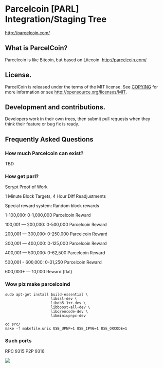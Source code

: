 # Parcelcoin [PARL] Integration/Staging Tree
http://parcelcoin.com/

## What is ParcelCoin? 
Parcelcoin is like Bitcoin, but based on Litecoin.
http://parcelcoin.com/

## License.
ParcelCoin is released under the terms of the MIT license. See [COPYING](COPYING)
for more information or see http://opensource.org/licenses/MIT.

## Development and contributions.
Developers work in their own trees, then submit pull requests when they think
their feature or bug fix is ready.

## Frequently Asked Questions

### How much Parcelcoin can exist?
TBD

### How get parl?
Scrypt Proof of Work

1 Minute Block Targets, 4 Hour Diff Readjustments

Special reward system: Random block rewards

1-100,000: 0-1,000,000 Parcelcoin Reward

100,001 — 200,000: 0-500,000 Parcelcoin Reward

200,001 — 300,000: 0-250,000 Parcelcoin Reward

300,001 — 400,000: 0-125,000 Parcelcoin Reward

400,001 — 500,000: 0-62,500 Parcelcoin Reward

500,001 - 600,000: 0-31,250 Parcelcoin Reward

600,000+ — 10,000 Reward (flat)

### Wow plz make parcelcoind

    sudo apt-get install build-essential \
                         libssl-dev \
                         libdb5.1++-dev \
                         libboost-all-dev \
                         libqrencode-dev \
                         libminiupnpc-dev

    cd src/
    make -f makefile.unix USE_UPNP=1 USE_IPV6=1 USE_QRCODE=1

### Such ports
RPC 9315
P2P 9316

![](http://parlsay.com/wow//////such/coin)
